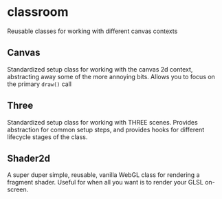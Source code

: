 # classroom
Reusable classes for working with different canvas contexts

## Canvas
Standardized setup class for working with the canvas 2d context, abstracting away some of the more annoying bits. Allows you to focus on the primary `draw()` call

## Three
Standardized setup class for working with THREE scenes. Provides abstraction for common setup steps, and provides hooks for different lifecycle stages of the class. 

## Shader2d
A super duper simple, reusable, vanilla WebGL class for rendering a fragment shader. Useful for when all you want is to render your GLSL on-screen.
